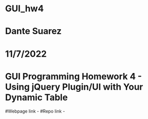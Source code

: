 # GUI_hw4
# Dante Suarez
# 11/7/2022
# GUI Programming Homework 4 - Using jQuery Plugin/UI with Your Dynamic Table

#Webpage link - 
#Repo link - 
